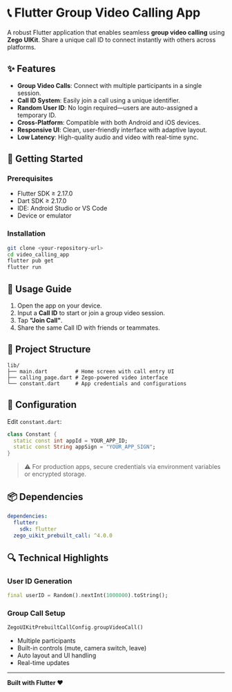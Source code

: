 # 📞 Flutter Group Video Calling App

A robust Flutter application that enables seamless **group video calling** using **Zego UIKit**. Share a unique call ID to connect instantly with others across platforms.

## ✨ Features

- **Group Video Calls**: Connect with multiple participants in a single session.
- **Call ID System**: Easily join a call using a unique identifier.
- **Random User ID**: No login required—users are auto-assigned a temporary ID.
- **Cross-Platform**: Compatible with both Android and iOS devices.
- **Responsive UI**: Clean, user-friendly interface with adaptive layout.
- **Low Latency**: High-quality audio and video with real-time sync.

## 🚀 Getting Started

### Prerequisites

- Flutter SDK ≥ 2.17.0
- Dart SDK ≥ 2.17.0
- IDE: Android Studio or VS Code
- Device or emulator

### Installation

```bash
git clone <your-repository-url>
cd video_calling_app
flutter pub get
flutter run
```

## 📱 Usage Guide

1. Open the app on your device.
2. Input a **Call ID** to start or join a group video session.
3. Tap **"Join Call"**.
4. Share the same Call ID with friends or teammates.

## 📁 Project Structure

```
lib/
├── main.dart         # Home screen with call entry UI
├── calling_page.dart # Zego-powered video interface
└── constant.dart     # App credentials and configurations
```

## 🔧 Configuration

Edit `constant.dart`:

```dart
class Constant {
  static const int appId = YOUR_APP_ID;
  static const String appSign = "YOUR_APP_SIGN";
}
```

> ⚠️ For production apps, secure credentials via environment variables or encrypted storage.

## 📦 Dependencies

```yaml
dependencies:
  flutter:
    sdk: flutter
  zego_uikit_prebuilt_call: ^4.0.0
```

## 🔍 Technical Highlights

### User ID Generation

```dart
final userID = Random().nextInt(1000000).toString();
```

### Group Call Setup

```dart
ZegoUIKitPrebuiltCallConfig.groupVideoCall()
```

- Multiple participants
- Built-in controls (mute, camera switch, leave)
- Auto layout and UI handling
- Real-time updates


---

**Built with Flutter ❤️**
